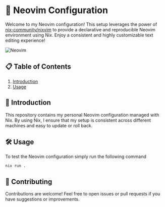 # 🌟 Neovim Configuration

Welcome to my Neovim configuration! This setup leverages the power of [nix-community/nixvim](https://github.com/nix-community/nixvim) to provide a declarative and reproducible Neovim environment using Nix. Enjoy a consistent and highly customizable text editing experience!

![Neovim](https://neovim.io/images/logo@2x.png)

## 📋 Table of Contents

1. [Introduction](#introduction)
2. [Usage](#usage)

## 🌟 Introduction

This repository contains my personal Neovim configuration managed with Nix. By using Nix, I ensure that my setup is consistent across different machines and easy to update or roll back.


## 🛠 Usage

To test the Neovim configuration simply run the following command

```sh
nix run .
```

## 🤝 Contributing

Contributions are welcome! Feel free to open issues or pull requests if you have suggestions or improvements.